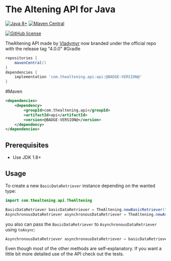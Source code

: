 # The Altening API for Java

[![Java 8+][java-badge]](https://java.oracle.com/)
[![Maven Central][maven-badge]](https://search.maven.org/artifact/nothing)

[java-badge]: https://img.shields.io/badge/Java-8%2B-informational.svg
[maven-badge]: https://img.shields.io/maven-central/v/com.thealtening.api/api.svg
[![GitHub license](https://img.shields.io/github/license/TheAltening/TheAltening4j)](https://github.com/TheAltening/TheAltening4j/blob/4.0/LICENSE)

TheAltening API made by [Vladymyr](https://github.com/Vladymyr) now branded under the official repo with the release tag "4.0.0"
#Gradle


```groovy
repositories {
	mavenCentral()
}
dependencies {
	implementation 'com.thealtening.api:api:@BADGE-VERSION@'
}
```
#Maven


```xml
<dependencies>
	<dependency>
		<groupId>com.thealtening.api</groupId>
		<artifactId>api</artifactId>
		<version>@BADGE-VERSION@</version>
	</dependency>
</dependencies>
```


## Prerequisites
 * Use JDK 1.8+
 
## Usage

To create a new `BasicDataRetriever` instance depending on the wanted type:
```java
import com.thealtening.api.TheAltening

BasicDataRetriever basicDataRetriever = TheAltening.newBasicRetriever("api key");
AsynchronousDataRetriever asynchronousDataRetriever = TheAltening.newAsyncRetriever("api key");
```
you also can pass the ``BasicDataRetriever`` to ``AsynchronousDataRetriever`` using ``toAsync``:

```java
AsynchronousDataRetriever asynchronousDataRetriever = basicDataRetriever.toAsync();
```

Even though most of the other methods are self-explanatory. If you want a little bit more detailed use of the API check out the tests.
